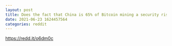 ```yaml
--- 
layout: post 
title: Does the fact that China is 65% of Bitcoin mining a security risk?? What is the relationship of this to the needed 51% needed to hack Bitcoin?? 
date: 2021-06-23 1624457564 
categories: reddit 
--- 
```

https://redd.it/o6dm0c